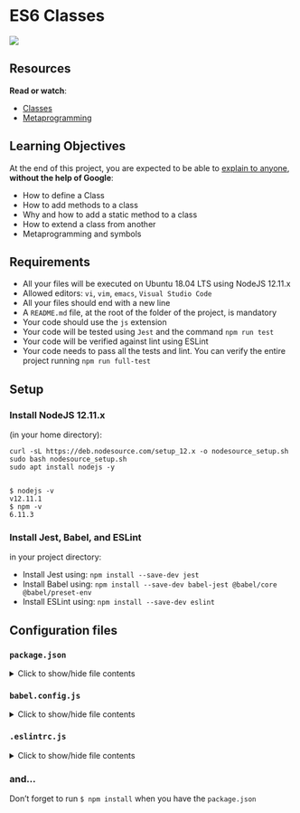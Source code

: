 ES6 Classes
===========

![](https://s3.amazonaws.com/alx-intranet.hbtn.io/uploads/medias/2019/12/817248fb77fb5c2cef3f.jpeg?X-Amz-Algorithm=AWS4-HMAC-SHA256&X-Amz-Credential=AKIARDDGGGOUSBVO6H7D%2F20221224%2Fus-east-1%2Fs3%2Faws4_request&X-Amz-Date=20221224T003219Z&X-Amz-Expires=86400&X-Amz-SignedHeaders=host&X-Amz-Signature=9e62c19bbf80177e777dec09f00293c2be1ba5254e09a82676fdfea9c5ec40d6)

Resources
---------

**Read or watch**:

*   [Classes](/rltoken/IDo2mlwrId8srxeBNEjftw "Classes")
*   [Metaprogramming](/rltoken/CQS69TtR8objrRABVPVNZA "Metaprogramming")

Learning Objectives
-------------------

At the end of this project, you are expected to be able to [explain to anyone](/rltoken/Ma9lyltun86unTeMpNFqnQ "explain to anyone"), **without the help of Google**:

*   How to define a Class
*   How to add methods to a class
*   Why and how to add a static method to a class
*   How to extend a class from another
*   Metaprogramming and symbols

Requirements
------------

*   All your files will be executed on Ubuntu 18.04 LTS using NodeJS 12.11.x
*   Allowed editors: `vi`, `vim`, `emacs`, `Visual Studio Code`
*   All your files should end with a new line
*   A `README.md` file, at the root of the folder of the project, is mandatory
*   Your code should use the `js` extension
*   Your code will be tested using `Jest` and the command `npm run test`
*   Your code will be verified against lint using ESLint
*   Your code needs to pass all the tests and lint. You can verify the entire project running `npm run full-test`

Setup
-----

### Install NodeJS 12.11.x

(in your home directory):

    curl -sL https://deb.nodesource.com/setup_12.x -o nodesource_setup.sh
    sudo bash nodesource_setup.sh
    sudo apt install nodejs -y
    

    $ nodejs -v
    v12.11.1
    $ npm -v
    6.11.3
    

### Install Jest, Babel, and ESLint

in your project directory:

*   Install Jest using: `npm install --save-dev jest`
*   Install Babel using: `npm install --save-dev babel-jest @babel/core @babel/preset-env`
*   Install ESLint using: `npm install --save-dev eslint`

Configuration files
-------------------

### `package.json`

<details>
    <summary> Click to show/hide file contents </summary>

    ```json
    {
      "scripts": {
        "lint": "./node_modules/.bin/eslint",
        "check-lint": "lint [0-9]*.js",
        "dev": "npx babel-node",
        "test": "jest",
        "full-test": "./node_modules/.bin/eslint [0-9]*.js && jest"
      },
      "devDependencies": {
        "@babel/core": "^7.6.0",
        "@babel/node": "^7.8.0",
        "@babel/preset-env": "^7.6.0",
        "eslint": "^6.4.0",
        "eslint-config-airbnb-base": "^14.0.0",
        "eslint-plugin-import": "^2.18.2",
        "eslint-plugin-jest": "^22.17.0",
        "jest": "^24.9.0"
      }
    }
    ```
</details>

### `babel.config.js`

<details>
    <summary> Click to show/hide file contents </summary>

    ```js
    module.exports = {
      presets: [
        [
          '@babel/preset-env',
          {
            targets: {
              node: 'current',
            },
          },
        ],
      ],
    };
    ```
</details>

### `.eslintrc.js`

<details>
    <summary> Click to show/hide file contents </summary>

    ```js
    module.exports = {
      env: {
        browser: false,
        es6: true,
        jest: true,
      },
      extends: [
        'airbnb-base',
        'plugin:jest/all',
      ],
      globals: {
        Atomics: 'readonly',
        SharedArrayBuffer: 'readonly',
      },
      parserOptions: {
        ecmaVersion: 2018,
        sourceType: 'module',
      },
      plugins: ['jest'],
      rules: {
        'no-console': 'off',
        'no-shadow': 'off',
        'no-restricted-syntax': [
          'error',
          'LabeledStatement',
          'WithStatement',
        ],
      },
      overrides:[
        {
          files: ['*.js'],
          excludedFiles: 'babel.config.js',
        }
      ]
    };
    ```
</details>

### and…

Don’t forget to run `$ npm install` when you have the `package.json`